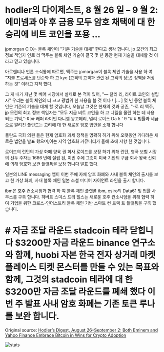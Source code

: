 # hodler의 다이제스트, 8 월 26 일 – 9 월 2: 에미넴과 야 후 금융 모두 암호 채택에 대 한 승리에 비트 코인을 포용 ...

jpmorgan CIO는 블록 체인이 "기존 기술을 대체" 한다고 생각 합니다. jp 모건의 최고 정보 책임자 인로 리 맥주는 블록 체인 기술이 결국 몇 년 동안 현재 기술을 대체할 것 이라고 믿고 있습니다.

아르헨티나 언론 소식통에 따르면, 맥주는 jpmorgan이 블록 체인 기술을 사용 하 여 "지불 프로세스를 단순화 하 고 kyc (고객의 고객과 관련 된 고객의 정보) 정책을 저장 하는 것" 이라고 지적 했다.

그 게 내가 지난 몇 베어 시장에서 실제로 본 적이 있어, "— 찰리 리, 라이트 코인의 설립자" 우리는 블록 체인의 더 크고 광범위 한 사용을 볼 것 이다 \ [... \] 몇 년 동안 블록 체인은 기존의 기술을 대체 할 것입니다, 오늘날 그것은 현재의 것과 공존, "-로 리 맥주, jp 모건의 최고 정보 책임자는 "모두 지금 비트 코인을 하 고 니켈을 물린 하는 데 사용 되는 기억,"-미국 래퍼 라이언 다니엘 몽고메리, 널리 로이스 Da 5 ' 9 "# # 법률과 세금으로 알려진 폴란드는 고려에 대 한 새로운 암호 법안을 소개 합니다

폴란드 국회 의원 들은 현재 암호화 과세 정책을 명확히 하기 위해 오랫동안 기다려온 새로운 법안을 발표 했으며,이는 지역 암호화 커뮤니티가 올해 초에 저항 한 것입니다.

로이드의 런던의 가상 화폐 양육 권 회사 로이드를 보장 하기 위해 런던, 영국 보험 시장의 선두 주자는 1686 년에 설립 된, 이번 주에 그것이 미국 기반의 구금 회사 왕국 신뢰에 의해 암호화 보관 플랫폼을 보장 합니다 발표 했다.

일본의 LINE messaging 앱이 이번 주에 자체 암호 화폐와 사내 블록 체인의 출시를 보고 한 가상 화폐, 사내 블록 체인 일본 소셜 미디어 자이언트 라인을 출시 합니다.

ibm은 호주 컨소시엄과 협력 하 여 블록 체인 플랫폼 ibm, csiro의 Data61 및 법률 사무소를 구축 합니다. 허버트 스미스 프리 힐스는 새로운 호주 컨소시엄을 위해 협력 하 여 기업을 위한 크로스-인더스트리 블록 체인 기반 스마트 컨 트랙 트 플랫폼을 구축 했습니다.

# # 자금 조달 라운드 stadcoin 테라 닫힙니다 $3200만 자금 라운드 binance 연구소와 함께, huobi 자본 한국 전자 상거래 마켓 플레이스 티켓 몬스터를 만들 수 있는 목표와 함께, 그것의 stadcoin 테라에 대 한 $3200만 자금 조달 라운드를 폐쇄 했다 이번 주 발표 사내 암호 화폐는 기존 토큰 루나를 보완 합니다.

Original source: [Hodler’s Digest, August 26–September 2: Both Eminem and Yahoo Finance Embrace Bitcoin in Wins for Crypto Adoption](https://cointelegraph.com/news/hodlers-digest-august-26september-2-both-eminem-and-yahoo-finance-embrace-bitcoin-in-wins-for-crypto-adoption)

![stats](https://c.statcounter.com/11760860/0/a89fa40b/1/ "stats")